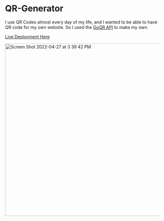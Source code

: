 # QR-Generator

I use QR Codes almost every day of my life, and I wanted to be able to have QR code for my own website. So I used the [GoQR API](https://goqr.me/api/) to make my own. 

[Live Deployment Here](https://qr-code-generator-24sdf.netlify.app/)

<img width="564" alt="Screen Shot 2022-04-27 at 3 39 42 PM" src="https://user-images.githubusercontent.com/57625094/166169786-6fdc6ff5-1b50-4bb6-a73b-a0864f5abb37.png">
